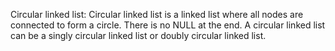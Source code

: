 Circular linked list:
Circular linked list is a linked list where all nodes are connected to form a circle. There is no NULL at the end. A circular linked list can be a singly circular linked list 
or doubly circular linked list.
